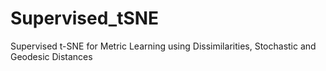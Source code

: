 # Supervised_tSNE

Supervised t-SNE for Metric Learning using Dissimilarities, Stochastic and Geodesic Distances

